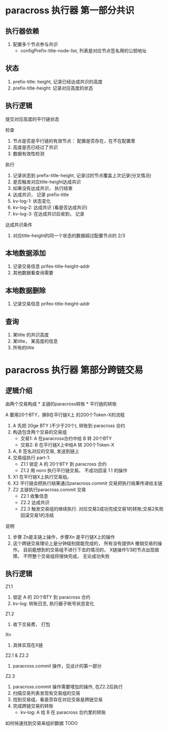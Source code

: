 # paracross 执行器 第一部分共识

## 执行器依赖

 1. 配置多个节点参与共识
    * configPrefix-title-node-list, 列表是对应节点签名用的公钥地址

## 状态
 1. prefix-title: height, 记录已经达成共识的高度
 1. prefix-title-height: 记录对应高度的状态

## 执行逻辑

提交对应高度的平行链状态

检查
 1. 节点是否是平行链的有效节点： 配置是否存在，在不在配置里
 1. 高度是否已经过了共识
 1. 数据有效性检测

执行
 1. 记录状态到 prefix-title-height, 记录过的节点覆盖上次记录(分叉情况)
 1. 是否触发对应title-height达成共识
 1. 如果没有达成共识， 执行结束
 1. 达成共识， 记录 prefix-title
 1. kv-log-1: 状态变化
 1. kv-log-2: 达成共识 (看是否达成共识)
 1. kv-log-3: 在达成共识后收到， 记录

达成共识条件
 1. 对应title-height的同一个状态的数据超过配置节点的 2/3


## 本地数据添加
 1. 记录交易信息 prifex-title-height-addr
 1. 其他数据看查询需要

## 本地数据删除
 1. 记录交易信息 prifex-title-height-addr

## 查询
 1. 某title 的共识高度
 1. 某title， 某高度的信息
 1. 所有的title

# paracross 执行器 第部分跨链交易

## 逻辑介绍

由两个交易构成
    * 主链的paracross转账
    * 平行链的转账

A 要用20个BTY，换B在平行链X上 的200个Token-X的流程
 1. A 先把 20ge BTY (不少于20个), 转账到 paracross 合约
 1. 构造包含两个交易的交易组
    * 交易1: A 在paracross合约中给 B 转 20个BTY 
    * 交易2: B 在平行链X上中给A 转 200个Token-X
 1. A, B 签名对应的交易, 发送到链上
 1. 交易组执行 part-1: 
    * Z1.1 锁定 A 的 20个BTY 到 paracross 合约
    * Z1.2 用 norn 执行平行链交易。 不成功回滚 1.1 的操作
 1. X1 在平行链X上执行交易组。
 1. X2 平行链会把执行结果通过paracross.commit 交易把执行结果传递给主链
 1. Z2 主链执行paracross.commit 交易
    * Z2.1 收集信息
    * Z2.2 达成共识
    * Z2.3 触发交易组的继续执行. 对应交易2成功完成交易1的转账;交易2失败回滚交易1的冻结

说明
 1. 步骤 Zn是主链上操作，步骤Xn 是平行链X上的操作
 1. 这个跨链交易理论上是分钟级别就能完成的， 所有没有提供A 撤销交易的操作。 目前能想到的交易组不进行下去的情况的， X链操作1/3的节点出现故障， 不然整个交易组将很快完成， 无论成功失败

## 执行逻辑
 
Z1.1 
 1. 锁定 A 的 20个BTY 到 paracross 合约
 1. kv-log: 转账日志, 执行器子帐号状态变化

Z1.2 
 1. 收下交易费， 打包

Xn
 1. 具体实现在X链

Z2.1 & Z2.2
 1. paracross.commit 操作，见设计的第一部分  

Z2.3
 1. paracross.commit 操作需要增加的操作, 在Z2.2后执行
 1. 扫描交易列表发现有交易组的交易
 1. 找到交易组，看是否存在对应交易是跨链交易
 1. 完成跨链交易的转账
    * kv-log: A 给 B 在 paracross 合约里的转账

如何快速找到交易来组织数据 TODO

